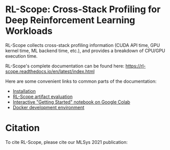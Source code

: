 # RL-Scope: Cross-Stack Profiling for Deep Reinforcement Learning Workloads

RL-Scope collects cross-stack profiling information (CUDA API time, GPU kernel time, ML backend time, etc.), and provides a breakdown of CPU/GPU execution time.

RL-Scope's complete documentation can be found here: <https://rl-scope.readthedocs.io/en/latest/index.html>

Here are some convenient links to common parts of the documentation:
- [Installation](https://rl-scope.readthedocs.io/en/latest/installation.html)
- [RL-Scope artifact evaluation](https://rl-scope.readthedocs.io/en/latest/artifacts.html)
- [Interactive "Getting Started" notebook on Google Colab](https://colab.research.google.com/github/UofT-Ecosystem/rlscope/blob/master/jupyter/01_rlscope_getting_started.ipynb)
- [Docker development environment](https://rl-scope.readthedocs.io/en/latest/host_config.html)

# Citation

To cite RL-Scope, please cite our MLSys 2021 publication:


